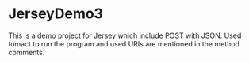 # JerseyDemo3

This is a demo project for Jersey which include POST with JSON.
Used tomact to run the program and used URIs are mentioned in the method comments.
